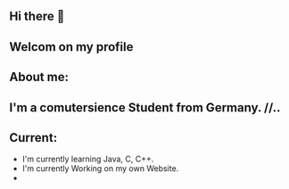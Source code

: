 ## Hi there 👋
Welcom on my profile
-
## About me:
I'm a comutersience Student from Germany.
//..
-
## Current:
- I'm currently learning Java, C, C++.
- I'm currently Working on my own Website.
-


<!--
**xXDaedalus/xXDaedalus** is a ✨ _special_ ✨ repository because its `README.md` (this file) appears on your GitHub profile.

Here are some ideas to get you started:

- 🔭 I’m currently working on ...
- 🌱 I’m currently learning ...
- 👯 I’m looking to collaborate on ...
- 🤔 I’m looking for help with ...
- 💬 Ask me about ...
- 📫 How to reach me: ...
- 😄 Pronouns: ...
- ⚡ Fun fact: ...
-->
